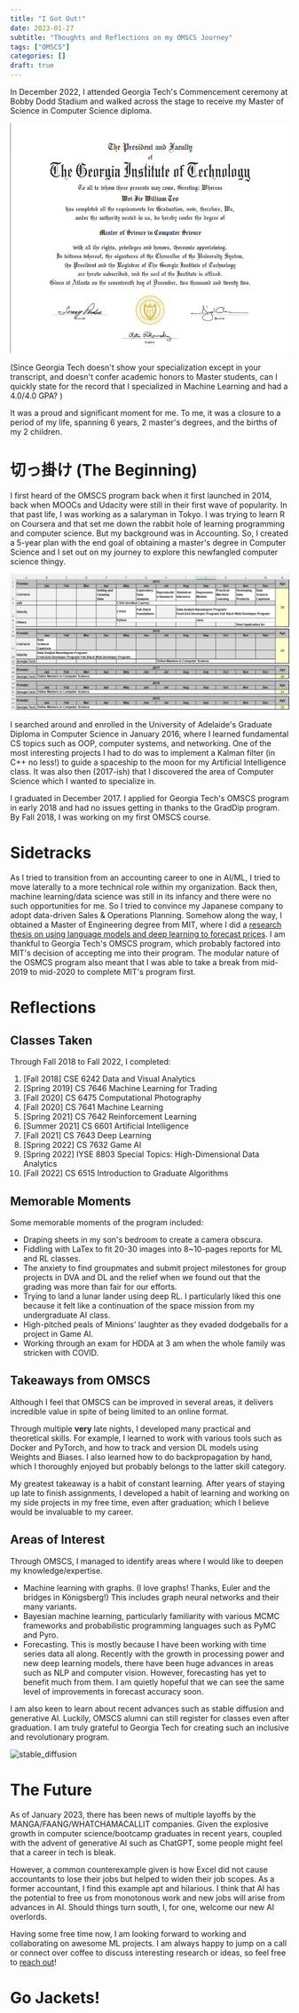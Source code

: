```yaml
---
title: "I Got Out!"
date: 2023-01-27
subtitle: "Thoughts and Reflections on my OMSCS Journey"
tags: ["OMSCS"]
categories: []
draft: true
---
```

In December 2022, I attended Georgia Tech's Commencement ceremony at Bobby Dodd Stadium and walked across the stage to receive my Master of Science in Computer Science diploma. 

![diploma](images/diploma.png)

(Since Georgia Tech doesn't show your specialization except in your transcript, and doesn't confer academic honors to Master students, can I quickly state for the record that I specialized in Machine Learning and had a 4.0/4.0 GPA? )

It was a proud and significant moment for me. To me, it was a closure to a period of my life, spanning 6 years, 2 master's degrees, and the births of my 2 children. 

# 切っ掛け (The Beginning)

I first heard of the OMSCS program back when it first launched in 2014, back when MOOCs and Udacity were still in their first wave of popularity. In that past life, I was working as a salaryman in Tokyo. I was trying to learn R on Coursera and that set me down the rabbit hole of learning programming and computer science. But my background was in Accounting. So, I created a 5-year plan with the end goal of obtaining a master's degree in Computer Science and I set out on my journey to explore this newfangled computer science thingy. 

![plan](images/5_year_plan.png)

I searched around and enrolled in the University of Adelaide's Graduate Diploma in Computer Science in January 2016, where I learned fundamental CS topics such as OOP, computer systems, and networking. One of the most interesting projects I had to do was to implement a Kalman filter (in C++ no less!) to guide a spaceship to the moon for my Artificial Intelligence class. It was also then (2017-ish) that I discovered the area of Computer Science which I wanted to specialize in. 

I graduated in December 2017. I applied for Georgia Tech's OMSCS program in early 2018 and had no issues getting in thanks to the GradDip program. By Fall 2018, I was working on my first OMSCS course. 

# Sidetracks

As I tried to transition from an accounting career to one in AI/ML, I tried to move laterally to a more technical role within my organization. Back then, machine learning/data science was still in its infancy and there were no such opportunities for me. So I tried to convince my Japanese company to adopt data-driven Sales & Operations Planning. Somehow along the way, I obtained a Master of Engineering degree from MIT, where I did a [research thesis on using language models and deep learning to forecast prices](https://dspace.mit.edu/handle/1721.1/127104). I am thankful to Georgia Tech's OMSCS program, which probably factored into MIT's decision of accepting me into their program. The modular nature of the OSMCS program also meant that I was able to take a break from mid-2019 to mid-2020 to complete MIT's program first.

# Reflections

## Classes Taken

Through Fall 2018 to Fall 2022, I completed:
1. [Fall 2018] CSE 6242 Data and Visual Analytics 
2. [Spring 2019] CS 7646 Machine Learning for Trading
3. [Fall 2020] CS 6475 Computational Photography
4. [Fall 2020] CS 7641 Machine Learning
5. [Spring 2021] CS 7642 Reinforcement Learning
6. [Summer 2021] CS 6601 Artificial Intelligence
7. [Fall 2021] CS 7643 Deep Learning
8. [Spring 2022] CS 7632 Game AI
9. [Spring 2022] IYSE 8803 Special Topics: High-Dimensional Data Analytics
10. [Fall 2022] CS 6515 Introduction to Graduate Algorithms

## Memorable Moments

Some memorable moments of the program included:
- Draping sheets in my son's bedroom to create a camera obscura.
- Fiddling with LaTex to fit 20-30 images into 8~10-pages reports for ML and RL classes.
- The anxiety to find groupmates and submit project milestones for group projects in DVA and DL and the relief when we found out that the grading was more than fair for our efforts.
- Trying to land a lunar lander using deep RL. I particularly liked this one because it felt like a continuation of the space mission from my undergraduate AI class. 
- High-pitched peals of Minions' laughter as they evaded dodgeballs for a project in Game AI. 
- Working through an exam for HDDA at 3 am when the whole family was stricken with COVID.

## Takeaways from OMSCS

Although I feel that OMSCS can be improved in several areas, it delivers incredible value in spite of being limited to an online format. 

Through multiple **very** late nights, I developed many practical and theoretical skills. For example, I learned to work with various tools such as Docker and PyTorch, and how to track and version DL models using Weights and Biases. I also learned how to do backpropagation by hand, which I thoroughly enjoyed but probably belongs to the latter skill category. 

My greatest takeaway is a habit of constant learning. After years of staying up late to finish assignments, I developed a habit of learning and working on my side projects in my free time, even after graduation; which I believe would be invaluable to my career. 

## Areas of Interest

Through OMSCS, I managed to identify areas where I would like to deepen my knowledge/expertise. 
- Machine learning with graphs. (I love graphs! Thanks, Euler and the bridges in Königsberg!) This includes graph neural networks and their many variants.
- Bayesian machine learning, particularly familiarity with various MCMC frameworks and probabilistic programming languages such as PyMC and Pyro.
- Forecasting. This is mostly because I have been working with time series data all along. Recently with the growth in processing power and new deep learning models, there have been huge advances in areas such as NLP and computer vision. However, forecasting has yet to benefit much from them. I am quietly hopeful that we can see the same level of improvements in forecast accuracy soon. 

I am also keen to learn about recent advances such as stable diffusion and generative AI. Luckily, OMSCS alumni can still register for classes even after graduation. I am truly grateful to Georgia Tech for creating such an inclusive and revolutionary program.

![stable_diffusion](stable_diffusion.jpg)

# The Future 

As of January 2023, there has been news of multiple layoffs by the MANGA/FAANG/WHATCHAMACALLIT companies. Given the explosive growth in computer science/bootcamp graduates in recent years, coupled with the advent of generative AI such as ChatGPT, some people might feel that a career in tech is bleak.

However, a common counterexample given is how Excel did not cause accountants to lose their jobs but helped to widen their job scopes. As a former accountant, I find this example apt and hilarious. I think that AI has the potential to free us from monotonous work and new jobs will arise from advances in AI. Should things turn south, I, for one, welcome our new AI overlords. 

Having some free time now, I am looking forward to working and collaborating on awesome ML projects. I am always happy to jump on a call or connect over coffee to discuss interesting research or ideas, so feel free to [reach out](mailto:mail@william-teo.com)!

# Go Jackets!